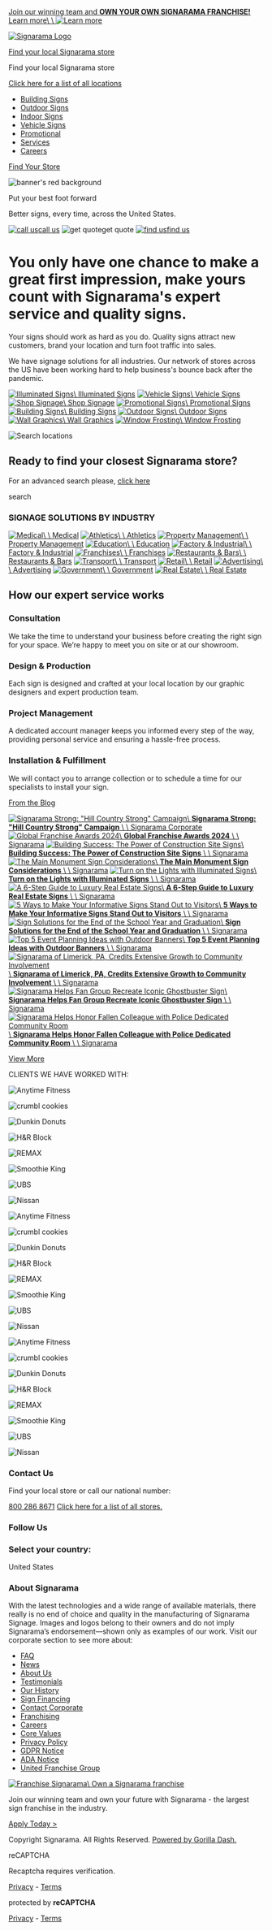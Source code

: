[Join our winning team and **OWN YOUR OWN SIGNARAMA FRANCHISE!** Learn more\\
\\
![Learn more](https://signarama.com/build/assets/arrow-right-circle-BY9UDtkj.png)](https://signaramafranchise.com/)

[![Signarama Logo](https://cdn.gorilladash.com/static/clients/signarama/images/logos/signarama-new-logo.png)](https://signarama.com/)

[Find your local Signarama store](https://signarama.com/locations)

Find your local Signarama store

[Click here for a list of all locations](https://signarama.com/locations)

- [Building Signs](https://signarama.com/categories/building-signs)
- [Outdoor Signs](https://signarama.com/categories/outdoor-signs)
- [Indoor Signs](https://signarama.com/categories/indoor-signs)
- [Vehicle Signs](https://signarama.com/categories/vehicle-signs)
- [Promotional](https://signarama.com/categories/promotional)
- [Services](https://signarama.com/categories/services)
- [Careers](https://signarama-careers.careerplug.com/)

[Find Your Store](https://signarama.com/locations)

![banner's red background](https://cdn.gorilladash.com/static/clients/signarama/images/backgroundbanner.png?format=pjpg&auto=webp&quality=85&fit=cover&width=1600&height=400)

Put your best foot forward

Better signs, every time, across the United States.

[![call us](https://signarama.com/build/assets/phone-call-Bit7Ns0Z.png)call us](https://signarama.com/locations) ![get quote](https://signarama.com/build/assets/email-COV1DPFt.png)get quote [![find us](https://signarama.com/build/assets/location-CULjEHYa.png)find us](https://signarama.com/locations)

# You only have one chance to make a great first impression, make yours count with Signarama's expert service and quality signs.

Your signs should work as hard as you do. Quality signs attract new customers, brand your location and turn foot traffic into sales.

We have signage solutions for all industries. Our network of stores across the US have been working hard to help business's bounce back after the pandemic.

[![Illuminated Signs](https://cdn.gorilladash.com/images/media/12664403/signarama-illuminated-original-664b9da8d0f0e.jpg?auto=webp&width=1600)\\
Illuminated Signs](https://signarama.com/categories/illuminated-signs) [![Vehicle Signs](https://cdn.gorilladash.com/images/media/13201774/signarama-usa-vehicle-graphics-belmont-bruins-original-66982480691b0.jpg?auto=webp&width=1600)\\
Vehicle Signs](https://signarama.com/categories/vehicle-signs) [![Shop Signage](https://cdn.gorilladash.com/images/media/12433595/signarama-interior-sign-for-republic-media-arizona-republic-nbc-12-news-azcentralcom-lavoz-by-midtown-signarama-phoenix-6026501150-midtownsig-original-660ee874ebb51.jpg?auto=webp&width=1600)\\
Shop Signage](https://signarama.com/categories/retail-pos-signs) [![Promotional Signs](https://cdn.gorilladash.com/images/media/4765136/signarama-usa-goodwood-feather-flags-original-60682e8e5141d.jpg?auto=webp&width=1600)\\
Promotional Signs](https://signarama.com/categories/promotional) [![Building Signs](https://cdn.gorilladash.com/images/media/11775201/signarama-usa-ankeny-studio-205-building-sign-original-6562ad4f1459d.jpg?auto=webp&width=1600)\\
Building Signs](https://signarama.com/categories/building-signs) [![Outdoor Signs](https://cdn.gorilladash.com/images/media/12057666/signarama-usa-sunset-skatepark-outdoor-signs-original-65c12009bef73.jpg?auto=webp&width=1600)\\
Outdoor Signs](https://signarama.com/categories/outdoor-signs) [![Wall Graphics](https://cdn.gorilladash.com/images/media/5333927/signarama-usa-wall-graphics-urban-air-willow-grove-original-625fcdc6e7bf4.jpg?auto=webp&width=1600)\\
Wall Graphics](https://signarama.com/products/wall-graphics) [![Window Frosting](https://cdn.gorilladash.com/images/media/12058077/signarama-usa-printed-frosted-privacy-vinyl-original-65c1667025b85.jpg?auto=webp&width=1600)\\
Window Frosting](https://signarama.com/products/window-frosting)

![Search locations](https://signarama.com/build/assets/map-pin-BvfIcabQ.png)

## Ready to find your  closest Signarama store?

For an advanced search please, [click here](https://signarama.com/locations)

search

### SIGNAGE SOLUTIONS BY INDUSTRY

[![Medical](https://cdn.gorilladash.com/images/media/5123684/signarama-usa-medical-square-61a5ed7ae40d8.jpg?auto=webp&width=1600)\\
\\
Medical](https://signarama.com/industries/medical) [![Athletics](https://cdn.gorilladash.com/images/media/14621058/signarama-usa-img-0555-square-66fd7356187e5.jpg?auto=webp&width=1600)\\
\\
Athletics](https://signarama.com/industries/athletics) [![Property Management](https://cdn.gorilladash.com/images/media/5124494/signarama-usa-owners-corp-square-61a5efe7433bd.jpg?auto=webp&width=1600)\\
\\
Property Management](https://signarama.com/industries/property-management) [![Education](https://cdn.gorilladash.com/images/media/5124143/signarama-usa-reception-square-61a5eeeadab88.jpg?auto=webp&width=1600)\\
\\
Education](https://signarama.com/industries/education) [![Factory & Industrial](https://cdn.gorilladash.com/images/media/5124457/signarama-usa-factory-and-industrial-square-61a5efccb32f8.jpg?auto=webp&width=1600)\\
\\
Factory & Industrial](https://signarama.com/industries/factory-industrial) [![Franchises](https://cdn.gorilladash.com/images/media/5124041/signarama-usa-fully-promoted-st-leonards-square-61a5eea259a72.jpg?auto=webp&width=1600)\\
\\
Franchises](https://signarama.com/industries/franchises) [![Restaurants & Bars](https://cdn.gorilladash.com/images/media/5124484/signarama-usa-cafe-restaurant-square-61a5efdf37379.jpg?auto=webp&width=1600)\\
\\
Restaurants & Bars](https://signarama.com/industries/restaurants-bars) [![Transport](https://cdn.gorilladash.com/images/media/5123337/signarama-usa-transport-square-61a5ec6d07395.jpg?auto=webp&width=1600)\\
\\
Transport](https://signarama.com/industries/transport) [![Retail](https://cdn.gorilladash.com/images/media/5123332/signarama-usa-total-tools-square-61a5ec697c26a.jpg?auto=webp&width=1600)\\
\\
Retail](https://signarama.com/industries/retail) [![Advertising](https://cdn.gorilladash.com/images/media/5122494/signarama-usa-window-graphics-square-61a5e9cac1c73.jpg?auto=webp&width=1600)\\
\\
Advertising](https://signarama.com/industries/advertising) [![Government](https://cdn.gorilladash.com/images/media/5376853/signarama-usa-6-26-government-square-626041d115046.jpg?auto=webp&width=1600)\\
\\
Government](https://signarama.com/industries/government) [![Real Estate](https://cdn.gorilladash.com/images/media/13005881/signarama-gowan-realty-real-estate-signs-square-667a0dee4e115.jpg?auto=webp&width=1600)\\
\\
Real Estate](https://signarama.com/industries/real-estate)

## How our expert service works

### Consultation

We take the time to understand your business before creating the right sign for your space. We’re happy to meet you on site or at our showroom.

### Design & Production

Each sign is designed and crafted at your local location by our graphic designers and expert production team.

### Project Management

A dedicated account manager keeps you informed every step of the way, providing personal service and ensuring a hassle-free process.

### Installation & Fulfillment

We will contact you to arrange collection or to schedule a time for our specialists to install your sign.

[From the Blog](https://signarama.com/blog)

[![Signarama Strong: "Hill Country Strong" Campaign](https://cdn.gorilladash.com/images/media/17494395/signarama-usa-hill-country-strong-sign-square-687aaacd124b5.jpg?auto=webp&width=1600)\\
**Signarama Strong: "Hill Country Strong" Campaign** \\
\\
Signarama Corporate](https://signarama.com/blog/article/signarama-strong-hill-country-strong) [![Global Franchise Awards 2024](https://cdn.gorilladash.com/images/media/12303356/signarama-signarama-global-franchise-awards-winner-square-square-65e72a5c2d1f8.jpg?auto=webp&width=1600)\\
**Global Franchise Awards 2024** \\
\\
Signarama](https://signarama.com/blog/article/signarama-wins-at-global-franchise-awards-2024) [![Building Success: The Power of Construction Site Signs](https://cdn.gorilladash.com/images/media/8006127/signarama-usa-construction-sign-blog-post-square-64b191dfd08f3.jpg?auto=webp&width=1600)\\
**Building Success: The Power of Construction Site Signs** \\
\\
Signarama](https://signarama.com/blog/article/building-success-the-power-of-construction-site-signs) [![The Main Monument Sign Considerations](https://cdn.gorilladash.com/images/media/7794378/signarama-usa-june-blog-monument-signs-square-648b702cb7fde.jpg?auto=webp&width=1600)\\
**The Main Monument Sign Considerations** \\
\\
Signarama](https://signarama.com/blog/article/the-main-monument-sign-considerations) [![Turn on the Lights with Illuminated Signs](https://cdn.gorilladash.com/images/media/7794389/signarama-usa-illuminated-signs-square-648b7160458ae.jpg?auto=webp&width=1600)\\
**Turn on the Lights with Illuminated Signs** \\
\\
Signarama](https://signarama.com/blog/article/turn-on-the-lights-with-illuminated-signs) [![A 6-Step Guide to Luxury Real Estate Signs](https://cdn.gorilladash.com/images/media/7329197/signarama-usa-residential-community-signs-square-6462888c990f3.jpg?auto=webp&width=1600)\\
**A 6-Step Guide to Luxury Real Estate Signs** \\
\\
Signarama](https://signarama.com/blog/article/a-6-step-guide-to-luxury-real-estate-signs) [![5 Ways to Make Your Informative Signs Stand Out to Visitors](https://cdn.gorilladash.com/images/media/7329187/signarama-usa-blog-526-square-6462873d1d7f7.jpg?auto=webp&width=1600)\\
**5 Ways to Make Your Informative Signs Stand Out to Visitors** \\
\\
Signarama](https://signarama.com/blog/article/5-ways-to-make-your-informative-signs-stand-out-to-visitors) [![Sign Solutions for the End of the School Year and Graduation](https://cdn.gorilladash.com/images/media/7288181/signarama-usa-graduation-signs-square-645e7883af052.jpg?auto=webp&width=1600)\\
**Sign Solutions for the End of the School Year and Graduation** \\
\\
Signarama](https://signarama.com/blog/article/sign-solutions-for-the-end-of-the-school-year-and-graduation) [![Top 5 Event Planning Ideas with Outdoor Banners](https://cdn.gorilladash.com/images/media/7288169/signarama-usa-april-blog-banner-square-645e7417a8526.jpg?auto=webp&width=1600)\\
**Top 5 Event Planning Ideas with Outdoor Banners** \\
\\
Signarama](https://signarama.com/blog/article/top-5-event-planning-ideas-with-outdoor-banners) [![Signarama of Limerick, PA, Credits Extensive Growth to Community Involvement](https://cdn.gorilladash.com/images/media/5128084/signarama-usa-1638284303-square-61aad3a51bf8c.jpg?auto=webp&width=1600)\\
**Signarama of Limerick, PA, Credits Extensive Growth to Community Involvement** \\
\\
Signarama](https://signarama.com/blog/article/signarama-of-limerick-pa-credits-extensive-growth-to-community-involvement) [![Signarama Helps Fan Group Recreate Iconic Ghostbuster Sign](https://cdn.gorilladash.com/images/media/5128103/signarama-usa-1637245060-square-61aad3b77b00d.jpg?auto=webp&width=1600)\\
**Signarama Helps Fan Group Recreate Iconic Ghostbuster Sign** \\
\\
Signarama](https://signarama.com/blog/article/signarama-helps-fan-group-recreate-iconic-ghostbuster-sign) [![Signarama Helps Honor Fallen Colleague with Police Dedicated Community Room](https://cdn.gorilladash.com/images/media/5128066/signarama-usa-1637072505-square-61aad394a2dbc.jpg?auto=webp&width=1600)\\
**Signarama Helps Honor Fallen Colleague with Police Dedicated Community Room** \\
\\
Signarama](https://signarama.com/blog/article/signarama-installs-police-dedicate-community-room-to-fallen-colleague)

[View More](https://signarama.com/blog)

CLIENTS WE HAVE WORKED WITH:

![Anytime Fitness](https://cdn.gorilladash.com/images/media/6719974/signarama-usa-anytimefitness-primary-4c-original-641c9df941a46.jpg?auto=webp&height=100)

![crumbl cookies](https://cdn.gorilladash.com/images/media/6719979/signarama-usa-crumbl-edited-original-641c9df9ccdd9.jpg?auto=webp&height=100)

![Dunkin Donuts](https://cdn.gorilladash.com/images/media/6719970/signarama-usa-dunkin-donuts-logo-original-641c9df8b71af.jpg?auto=webp&height=100)

![H&R Block](https://cdn.gorilladash.com/images/media/6719973/signarama-usa-hr-block-logo-edited-original-641c9df91fcc1.jpg?auto=webp&height=100)

![REMAX](https://cdn.gorilladash.com/images/media/6720013/signarama-usa-remax-logosvg-original-641c9dfe06869.jpg?auto=webp&height=100)

![Smoothie King](https://cdn.gorilladash.com/images/media/6720018/signarama-usa-smoothie-king-original-641c9dfea0d08.jpg?auto=webp&height=100)

![UBS](https://cdn.gorilladash.com/images/media/6720027/signarama-usa-ubs-original-641c9e0007a3b.jpg?auto=webp&height=100)

![Nissan](https://cdn.gorilladash.com/images/media/6720004/signarama-usa-untitled-design-95-original-641c9dfd3a1c9.jpg?auto=webp&height=100)

![Anytime Fitness](https://cdn.gorilladash.com/images/media/6719974/signarama-usa-anytimefitness-primary-4c-original-641c9df941a46.jpg?auto=webp&height=100)

![crumbl cookies](https://cdn.gorilladash.com/images/media/6719979/signarama-usa-crumbl-edited-original-641c9df9ccdd9.jpg?auto=webp&height=100)

![Dunkin Donuts](https://cdn.gorilladash.com/images/media/6719970/signarama-usa-dunkin-donuts-logo-original-641c9df8b71af.jpg?auto=webp&height=100)

![H&R Block](https://cdn.gorilladash.com/images/media/6719973/signarama-usa-hr-block-logo-edited-original-641c9df91fcc1.jpg?auto=webp&height=100)

![REMAX](https://cdn.gorilladash.com/images/media/6720013/signarama-usa-remax-logosvg-original-641c9dfe06869.jpg?auto=webp&height=100)

![Smoothie King](https://cdn.gorilladash.com/images/media/6720018/signarama-usa-smoothie-king-original-641c9dfea0d08.jpg?auto=webp&height=100)

![UBS](https://cdn.gorilladash.com/images/media/6720027/signarama-usa-ubs-original-641c9e0007a3b.jpg?auto=webp&height=100)

![Nissan](https://cdn.gorilladash.com/images/media/6720004/signarama-usa-untitled-design-95-original-641c9dfd3a1c9.jpg?auto=webp&height=100)

![Anytime Fitness](https://cdn.gorilladash.com/images/media/6719974/signarama-usa-anytimefitness-primary-4c-original-641c9df941a46.jpg?auto=webp&height=100)

![crumbl cookies](https://cdn.gorilladash.com/images/media/6719979/signarama-usa-crumbl-edited-original-641c9df9ccdd9.jpg?auto=webp&height=100)

![Dunkin Donuts](https://cdn.gorilladash.com/images/media/6719970/signarama-usa-dunkin-donuts-logo-original-641c9df8b71af.jpg?auto=webp&height=100)

![H&R Block](https://cdn.gorilladash.com/images/media/6719973/signarama-usa-hr-block-logo-edited-original-641c9df91fcc1.jpg?auto=webp&height=100)

![REMAX](https://cdn.gorilladash.com/images/media/6720013/signarama-usa-remax-logosvg-original-641c9dfe06869.jpg?auto=webp&height=100)

![Smoothie King](https://cdn.gorilladash.com/images/media/6720018/signarama-usa-smoothie-king-original-641c9dfea0d08.jpg?auto=webp&height=100)

![UBS](https://cdn.gorilladash.com/images/media/6720027/signarama-usa-ubs-original-641c9e0007a3b.jpg?auto=webp&height=100)

![Nissan](https://cdn.gorilladash.com/images/media/6720004/signarama-usa-untitled-design-95-original-641c9dfd3a1c9.jpg?auto=webp&height=100)

### Contact Us

Find your local store
or call our national number:

[800 286 8671](tel:+18002868671) [Click here for a list of all stores.](https://signarama.com/locations)

### Follow Us

### Select your country:

United States

### About Signarama

With the latest technologies and a wide range of available materials, there really is no end of choice and quality in the manufacturing of Signarama Signage.
Images and logos belong to their owners and do not imply Signarama’s endorsement—shown only as examples of our work.
Visit our corporate section to see more about:

- [FAQ](https://signarama.com/faq)
- [News](https://signarama.com/blog)
- [About Us](https://signarama.com/about/about-us)
- [Testimonials](https://signarama.com/page/testimonials)
- [Our History](https://signarama.com/about/our-history)
- [Sign Financing](https://signarama.com/about/signarama-sign-financing)
- [Contact Corporate](https://signarama.com/about/contact-us)
- [Franchising](https://signarama.com/about/franchising)
- [Careers](https://signarama.com/about/work-at-signarama)
- [Core Values](https://signarama.com/about/core-values)
- [Privacy Policy](https://signarama.com/about/privacy-policy)
- [GDPR Notice](https://unitedfranchisegroup.com/trust/gdpr/)
- [ADA Notice](https://unitedfranchisegroup.com/trust/ada-notice/)
- [United Franchise Group](https://signarama.com/about/united-franchise-group)

[![Franchise Signarama](https://cdn.gorilladash.com/images/media/5124473/signarama-usa-cafe-restaurants-original-61a5efd7c31c3.jpg)\\
Own a Signarama franchise](https://signaramafranchise.com/)

Join our winning team and own your future with Signarama - the largest sign franchise in the industry.

[Apply Today >](https://signaramafranchise.com/)

Copyright Signarama. All Rights Reserved. [Powered by Gorilla Dash.](https://gorilladash.com/)

reCAPTCHA

Recaptcha requires verification.

[Privacy](https://www.google.com/intl/en/policies/privacy/) \- [Terms](https://www.google.com/intl/en/policies/terms/)

protected by **reCAPTCHA**

[Privacy](https://www.google.com/intl/en/policies/privacy/) \- [Terms](https://www.google.com/intl/en/policies/terms/)